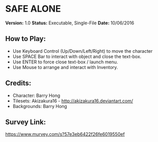 SAFE ALONE
===============

**Version:** 1.0
**Status:** Executable, Single-File
**Date:** 10/06/2016

## How to Play:
- Use Keyboard Control (Up/Down/Left/Right) to move the character
- Use SPACE Bar to interact with object and close the text-box.
- Use ENTER to force close text-box / launch menu.
- Use Mouse to arrange and interact with Inventory.

## Credits:
- Character: Barry Hong
- Tilesets: Akizakura16 - http://akizakura16.deviantart.com/
- Backgrounds: Barry Hong

## Survey Link:
https://www.murvey.com/s?57e3eb6422f26fe6019550ef